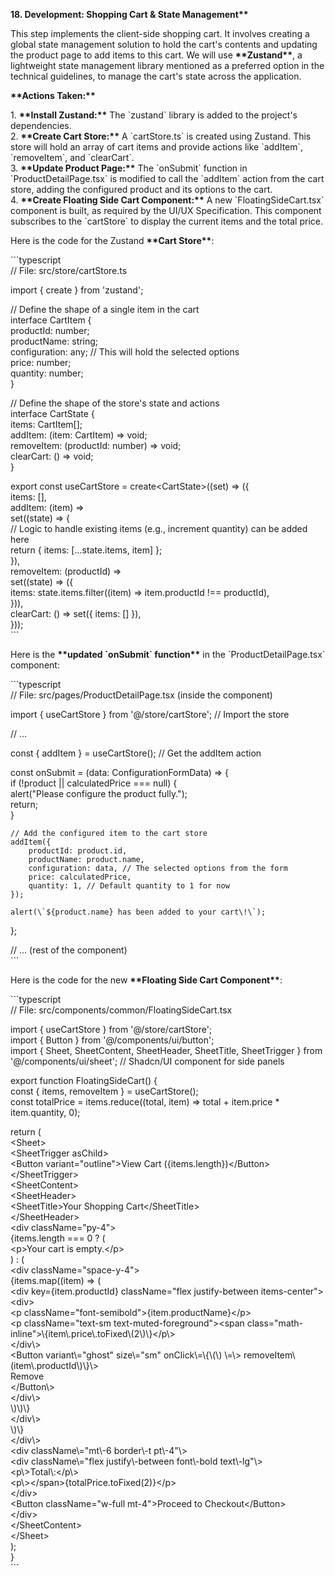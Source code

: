 **18\. Development: Shopping Cart & State Management\*\***

This step implements the client-side shopping cart. It involves creating a global state management solution to hold the cart's contents and updating the product page to add items to this cart. We will use **\*\*Zustand\*\***, a lightweight state management library mentioned as a preferred option in the technical guidelines, to manage the cart's state across the application.

**\*\*Actions Taken:\*\***

1\.  **\*\*Install Zustand:\*\*** The \`zustand\` library is added to the project's dependencies.  
2\.  **\*\*Create Cart Store:\*\*** A \`cartStore.ts\` is created using Zustand. This store will hold an array of cart items and provide actions like \`addItem\`, \`removeItem\`, and \`clearCart\`.  
3\.  **\*\*Update Product Page:\*\*** The \`onSubmit\` function in \`ProductDetailPage.tsx\` is modified to call the \`addItem\` action from the cart store, adding the configured product and its options to the cart.  
4\.  **\*\*Create Floating Side Cart Component:\*\*** A new \`FloatingSideCart.tsx\` component is built, as required by the UI/UX Specification. This component subscribes to the \`cartStore\` to display the current items and the total price.

Here is the code for the Zustand **\*\*Cart Store\*\***:

\`\`\`typescript  
// File: src/store/cartStore.ts

import { create } from 'zustand';

// Define the shape of a single item in the cart  
interface CartItem {  
  productId: number;  
  productName: string;  
  configuration: any; // This will hold the selected options  
  price: number;  
  quantity: number;  
}

// Define the shape of the store's state and actions  
interface CartState {  
  items: CartItem\[\];  
  addItem: (item: CartItem) \=\> void;  
  removeItem: (productId: number) \=\> void;  
  clearCart: () \=\> void;  
}

export const useCartStore \= create\<CartState\>((set) \=\> ({  
  items: \[\],  
  addItem: (item) \=\>  
    set((state) \=\> {  
      // Logic to handle existing items (e.g., increment quantity) can be added here  
      return { items: \[...state.items, item\] };  
    }),  
  removeItem: (productId) \=\>  
    set((state) \=\> ({  
      items: state.items.filter((item) \=\> item.productId \!== productId),  
    })),  
  clearCart: () \=\> set({ items: \[\] }),  
}));  
\`\`\`

Here is the **\*\*updated \`onSubmit\` function\*\*** in the \`ProductDetailPage.tsx\` component:

\`\`\`typescript  
// File: src/pages/ProductDetailPage.tsx (inside the component)

import { useCartStore } from '@/store/cartStore'; // Import the store

// ...

const { addItem } \= useCartStore(); // Get the addItem action

const onSubmit \= (data: ConfigurationFormData) \=\> {  
    if (\!product || calculatedPrice \=== null) {  
        alert("Please configure the product fully.");  
        return;  
    }  
      
    // Add the configured item to the cart store  
    addItem({  
        productId: product.id,  
        productName: product.name,  
        configuration: data, // The selected options from the form  
        price: calculatedPrice,  
        quantity: 1, // Default quantity to 1 for now  
    });

    alert(\`${product.name} has been added to your cart\!\`);  
};

// ... (rest of the component)  
\`\`\`

Here is the code for the new **\*\*Floating Side Cart Component\*\***:

\`\`\`typescript  
// File: src/components/common/FloatingSideCart.tsx

import { useCartStore } from '@/store/cartStore';  
import { Button } from '@/components/ui/button';  
import { Sheet, SheetContent, SheetHeader, SheetTitle, SheetTrigger } from '@/components/ui/sheet'; // Shadcn/UI component for side panels

export function FloatingSideCart() {  
  const { items, removeItem } \= useCartStore();  
  const totalPrice \= items.reduce((total, item) \=\> total \+ item.price \* item.quantity, 0);

  return (  
    \<Sheet\>  
      \<SheetTrigger asChild\>  
        \<Button variant="outline"\>View Cart ({items.length})\</Button\>  
      \</SheetTrigger\>  
      \<SheetContent\>  
        \<SheetHeader\>  
          \<SheetTitle\>Your Shopping Cart\</SheetTitle\>  
        \</SheetHeader\>  
        \<div className="py-4"\>  
          {items.length \=== 0 ? (  
            \<p\>Your cart is empty.\</p\>  
          ) : (  
            \<div className="space-y-4"\>  
              {items.map((item) \=\> (  
                \<div key={item.productId} className="flex justify-between items-center"\>  
                  \<div\>  
                    \<p className="font-semibold"\>{item.productName}\</p\>  
                    \<p className="text-sm text-muted-foreground"\>\<span class="math-inline"\>\\{item\\.price\\.toFixed\\(2\\)\\}\</p\\\>  
\</div\\\>  
\<Button variant\\="ghost" size\\="sm" onClick\\=\\{\\(\\) \\=\\\> removeItem\\(item\\.productId\\)\\}\\\>  
Remove  
\</Button\\\>  
\</div\\\>  
\\)\\)\\}  
\</div\\\>  
\\)\\}  
\</div\\\>  
\<div className\\="mt\\-6 border\\-t pt\\-4"\\\>  
\<div className\\="flex justify\\-between font\\-bold text\\-lg"\\\>  
\<p\\\>Total\\:\</p\\\>  
\<p\\\>\</span\>{totalPrice.toFixed(2)}\</p\>  
          \</div\>  
          \<Button className="w-full mt-4"\>Proceed to Checkout\</Button\>  
        \</div\>  
      \</SheetContent\>  
    \</Sheet\>  
  );  
}  
\`\`\`  
